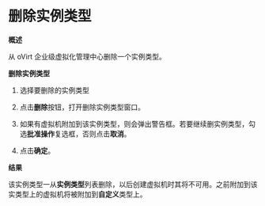 # 删除实例类型
**概述**

从 oVirt 企业级虚拟化管理中心删除一个实例类型。

**删除实例类型**

1. 选择要删除的实例类型

2. 点击**删除**按钮，打开删除实例类型窗口。

3. 如果有虚拟机附加到该实例类型，则会弹出警告框。若要继续删实例类型，勾选**批准操作**复选框，否则点击**取消**。

4. 点击**确定**。

**结果**

该实例类型一从**实例类型**列表删除，以后创建虚拟机时其将不可用。之前附加到该实类型上的虚拟机将被附加到**自定义**类型上。
